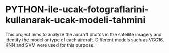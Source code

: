 # PYTHON-ile-ucak-fotograflarini-kullanarak-ucak-modeli-tahmini
This project aims to analyze the aircraft photos in the satellite imagery and identify the model or type of each aircraft. Different models such as VGG16, KNN and SVM were used for this purpose.
